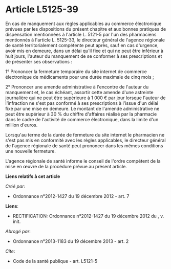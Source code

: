 # Article L5125-39

En cas de manquement aux règles applicables au commerce électronique prévues par les dispositions du présent chapitre et aux
bonnes pratiques de dispensation mentionnées à l'article L. 5121-5 par l'un des pharmaciens mentionnés à l'article L.
5125-33, le directeur général de l'agence régionale de santé territorialement compétente peut après, sauf en cas d'urgence,
avoir mis en demeure, dans un délai qu'il fixe et qui ne peut être inférieur à huit jours, l'auteur du manquement de se
conformer à ses prescriptions et de présenter ses observations : 

1° Prononcer la fermeture temporaire du site internet de commerce électronique de médicaments pour une durée maximale de cinq
mois ; 

2° Prononcer une amende administrative à l'encontre de l'auteur du manquement et, le cas échéant, assortir cette amende d'une
astreinte journalière qui ne peut être supérieure à 1 000 € par jour lorsque l'auteur de l'infraction ne s'est pas conformé à
ses prescriptions à l'issue d'un délai fixé par une mise en demeure. Le montant de l'amende administrative ne peut être
supérieur à 30 % du chiffre d'affaires réalisé par la pharmacie dans le cadre de l'activité de commerce électronique, dans la
limite d'un million d'euros. 

Lorsqu'au terme de la durée de fermeture du site internet le pharmacien ne s'est pas mis en conformité avec les règles
applicables, le directeur général de l'agence régionale de santé peut prononcer dans les mêmes conditions une nouvelle
fermeture. 

L'agence régionale de santé informe le conseil de l'ordre compétent de la mise en œuvre de la procédure prévue au présent
article.

**Liens relatifs à cet article**

_Créé par_:

  - Ordonnance n°2012-1427 du 19 décembre 2012 - art. 7

**Liens**:

  - RECTIFICATION: Ordonnance n°2012-1427 du 19 décembre 2012 du , v. init.

_Abrogé par_:

  - Ordonnance n°2013-1183 du 19 décembre 2013 - art. 2

_Cite_:

  - Code de la santé publique - art. L5121-5
